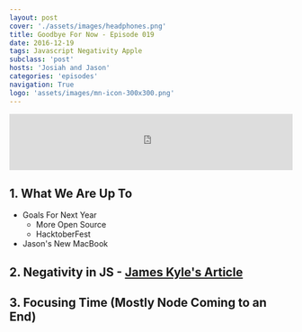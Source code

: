 ```yaml
---
layout: post
cover: './assets/images/headphones.png'
title: Goodbye For Now - Episode 019
date: 2016-12-19
tags: Javascript Negativity Apple
subclass: 'post'
hosts: 'Josiah and Jason'
categories: 'episodes'
navigation: True
logo: 'assets/images/mn-icon-300x300.png'
---
```


<!-- Iframe from Podbean -->
<iframe src="https://www.podbean.com/media/player/ppww9-65a993?from=yiiadmin&skin=2&share=1&fonts=Helvetica&auto=0&download=0" height="100" width="100%" frameborder="0" scrolling="no" data-name="pb-iframe-player"></iframe>
<br>

## 1. What We Are Up To
  - Goals For Next Year
    * More Open Source
    * HacktoberFest
  - Jason's New MacBook

## 2. Negativity in JS - [James Kyle's Article](https://medium.com/@thejameskyle/dear-javascript-7e14ffcae36c#.jkiuebkxk)

## 3. Focusing Time (Mostly Node Coming to an End)


<br />
